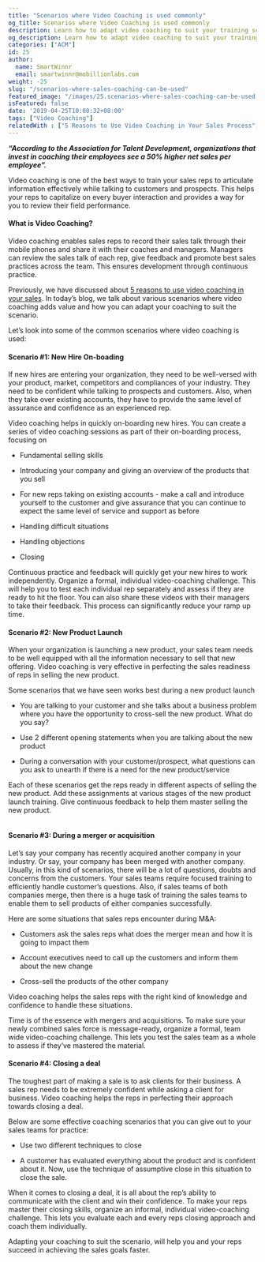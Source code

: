 ```yaml
---
title: "Scenarios where Video Coaching is used commonly"
og_title: Scenarios where Video Coaching is used commonly
description: Learn how to adapt video coaching to suit your training scenario
og_description: Learn how to adapt video coaching to suit your training scenario
categories: ["ACM"]
id: 25
author:
  name: SmartWinnr
  email: smartwinnr@mobillionlabs.com
weight: -25
slug: "/scenarios-where-sales-coaching-can-be-used"
featured_image: "/images/25.scenarios-where-sales-coaching-can-be-used.png"
isFeatured: false
date: '2019-04-25T10:00:32+08:00'
tags: ["Video Coaching"]
relatedWith : ["5 Reasons to Use Video Coaching in Your Sales Process", "Sales Coaching PlayBook Part 2 - Training the Managers to Coach", "Sales Coaching Playbook Part 3- How to Measure Success of Coaching"]
---
```


**_“According to the Association for Talent Development, organizations that invest in coaching their employees see a 50% higher net sales per employee”._**

Video coaching is one of the best ways to train your sales reps to articulate information effectively while talking to customers and prospects. This helps your reps to capitalize on every buyer interaction and provides a way for you to review their field performance. 

#### **What is Video Coaching?**

Video coaching enables sales reps to record their sales talk through their mobile phones and share it with their coaches and managers. Managers can review the sales talk of each rep, give feedback and promote best sales practices across the team. This ensures development through continuous practice.

Previously, we have discussed about [5 reasons to use video coaching in your sales](https://www.smartwinnr.com/post/reasons-to-use-video-coaching-in-your-sales-progress/). In today’s blog, we talk about various scenarios where video coaching adds value and how you can adapt your coaching to suit the scenario.

Let’s look into some of the common scenarios where video coaching is used:

#### **Scenario #1: New Hire On-boading**

If new hires are entering your organization, they need to be well-versed with your product, market, competitors and compliances of your industry. They need to be confident while talking to prospects and customers. Also, when they take over existing accounts, they have to provide the same level of assurance and confidence as an experienced rep. 

Video coaching helps in quickly on-boarding new hires. You can create a series of video coaching sessions as part of their on-boarding process, focusing on

* Fundamental selling skills

* Introducing your company and giving an overview of the products that you sell

* For new reps taking on existing accounts - make a call and introduce yourself to the customer and give assurance that you can continue to expect the same level of service and support as before

* Handling difficult situations

* Handling objections

* Closing

Continuous practice and feedback will quickly get your new hires to work independently. Organize a formal, individual video-coaching challenge. This will help you to test each individual rep separately and assess if they are ready to hit the floor. You can also share these videos with their managers to take their feedback. This process can significantly reduce your ramp up time.

#### **Scenario #2: New Product Launch**

When your organization is launching a new product, your sales team needs to be well equipped with all the information necessary to sell that new offering. Video coaching is very effective in perfecting the sales readiness of reps in selling the new product. 

Some scenarios that we have seen works best during a new product launch

* You are talking to your customer and she talks about a business problem where you have the opportunity to cross-sell the new product. What do you say?

* Use 2 different opening statements when you are talking about the new product

* During a conversation with your customer/prospect, what questions can you ask to unearth if there is a need for the new product/service

Each of these scenarios get the reps ready in different aspects of selling the new product. Add these assignments at various stages of the new product launch training. Give continuous feedback to help them master selling the new product.

<img alt="" src="/images/video-coaching-scenarios.png" class="padding80 ml-padding-top0 ml-padding-bottom0">

#### **Scenario #3: During a merger or acquisition**

Let’s say your company has recently acquired another company in your industry. Or say, your company has been merged with another company. Usually, in this kind of scenarios, there will be a lot of questions, doubts and concerns from the customers. Your sales teams require focused training to efficiently handle customer’s questions. Also, if sales teams of both companies merge, then there is a huge task of training the sales teams to enable them to sell products of either companies successfully. 

Here are some situations that sales reps encounter during M&A:

* Customers ask the sales reps what does the merger mean and how it is going to impact them

* Account executives need to call up the customers and inform them about the new change

* Cross-sell the products of the other company

Video coaching helps the sales reps with the right kind of knowledge and confidence to handle these situations.

Time is of the essence with mergers and acquisitions. To make sure your newly combined sales force is message-ready, organize a formal, team wide video-coaching challenge. This lets you test the sales team as a whole to assess if they’ve mastered the material.

#### **Scenario #4: Closing a deal**

The toughest part of making a sale is to ask clients for their business. A sales rep needs to be extremely confident while asking a client for business. Video coaching helps the reps in perfecting their approach towards closing a deal.

Below are some effective coaching scenarios that you can give out to your sales teams for practice:

* Use two different techniques to close

* A customer has evaluated everything about the product and is confident about it. Now, use the technique of assumptive close in this situation to close the sale.

When it comes to closing a deal, it is all about the rep’s ability to communicate with the client and win their confidence. To make your reps master their closing skills, organize an informal, individual video-coaching challenge. This lets you evaluate each and every reps closing approach and coach them individually.

Adapting your coaching to suit the scenario, will help you and your reps succeed in achieving  the sales goals faster.